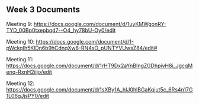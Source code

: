 
## Week 3 Documents

Meeting 9: https://docs.google.com/document/d/1uyKMWgonRY-TYD_00Bp0txepbqd7--O4_hy78bU-Oy0/edit

Meeting 10: https://docs.google.com/document/d/1-pWckqIh5KlDn6b9hCdnqXw8-RN4sO_pUNTYVUwsZ84/edit#

Meeting 11: https://docs.google.com/document/d/1rHT9Dx2aYnBIngZGDhpivH8i_JgcqMenq-RxnH2ijjo/edit

Meeting 12: https://docs.google.com/document/d/1sXBy1A_hIJ0hlBGaKqjut5c_6Rs4n17G1L06gJjsPY0/edit

